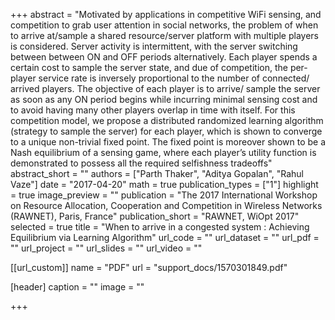 +++
abstract = "Motivated by applications in competitive WiFi sensing, and competition to grab user attention in social networks, the problem of when to arrive at/sample a shared resource/server platform with multiple players is considered. Server activity is intermittent, with the server switching between between ON and OFF periods alternatively. Each player spends a certain cost to sample the server state, and due of competition, the per-player service rate is inversely proportional to the number of connected/ arrived players. The objective of each player is to arrive/ sample the server as soon as any ON period begins while incurring minimal sensing cost and to avoid having many other players overlap in time with itself. For this competition model, we propose a distributed randomized learning algorithm (strategy to sample the server) for each player, which is shown to converge to a unique non-trivial fixed point. The fixed point is moreover shown to be a Nash equilibrium of a sensing game, where each player’s utility function is demonstrated to possess all the required selfishness tradeoffs"
abstract_short = ""
authors = ["Parth Thaker", "Aditya Gopalan", "Rahul Vaze"]
date = "2017-04-20"
math = true
publication_types = ["1"]
highlight = true
image_preview = ""
publication = "The 2017 International Workshop on Resource Allocation, Cooperation and Competition in Wireless Networks (RAWNET), Paris, France"
publication_short = "RAWNET, WiOpt 2017"
selected = true
title = "When to arrive in a congested system : Achieving Equilibrium via Learning Algorithm"
url_code = ""
url_dataset = ""
url_pdf = ""
url_project = ""
url_slides = ""
url_video = ""

[[url_custom]]
    name = "PDF"
    url = "support_docs/1570301849.pdf"

[header]
  caption = ""
  image = ""

+++

